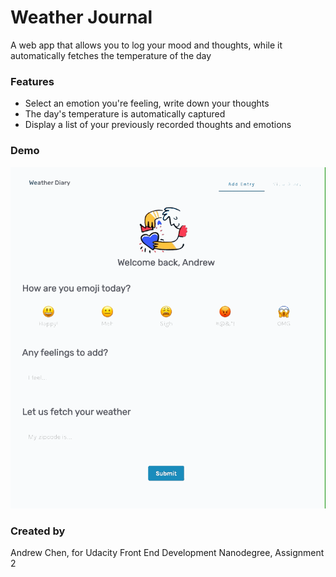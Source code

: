 # Weather Journal
A web app that allows you to log your mood and thoughts, while it automatically fetches the temperature of the day

### Features
- Select an emotion you're feeling, write down your thoughts
- The day's temperature is automatically captured
- Display a list of your previously recorded thoughts and emotions

### Demo
![Weather Journal Demo](Demo.gif)

### Created by
Andrew Chen, for Udacity Front End Development Nanodegree, Assignment 2
